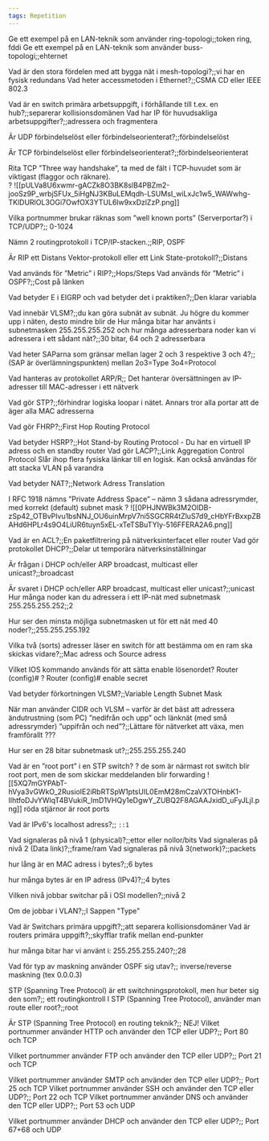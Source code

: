 ```yaml
---
tags: Repetition
---
```


Ge ett exempel på en LAN-teknik som använder ring-topologi;;token ring, fddi
Ge ett exempel på en LAN-teknik som använder buss-topologi;;ehternet
<!--SR:!2023-05-22,1,224-->
Vad är den stora fördelen med att bygga nät i mesh-topologi?;;vi har en fysisk redundans
Vad heter accessmetoden i Ethernet?;;CSMA CD eller IEEE 802.3
<!--SR:!2023-05-22,1,224-->
Vad är en switch primära arbetsuppgift, i förhållande till t.ex. en hub?;;separerar kollisionsdomänen
Vad har IP för huvudsakliga arbetsuppgifter?;;adressera och fragmentera
<!--SR:!2023-05-24,3,264-->
Är UDP förbindelselöst eller förbindelseorienterat?;;förbindelselöst
<!--SR:!2023-05-25,4,270-->
Är TCP förbindelselöst eller förbindelseorienterat?;;förbindelseorienterat

Rita TCP ”Three way handshake”, ta med de fält i TCP-huvudet som är viktigast (flaggor och räknare).  
?
![[pULVa8U6xwmr-gACZk8O3BK8slB4PBZm2-jooSz9P_wrbjSFUx_5iHgNJ3KBuLEMqdh-LSUMsI_wiLxJc1w5_WAWwhg-TKlDURlOL3OGi7OwfOX3YTUL6lw9xxDzlZzP.png]]
<!--SR:!2023-05-22,1,230-->

Vilka portnummer brukar räknas som ”well known ports” (Serverportar?) i TCP/UDP?;; 0-1024
<!--SR:!2023-05-22,1,230-->
Nämn 2 routingprotokoll i TCP/IP-stacken.;;RIP, OSPF
<!--SR:!2023-05-22,1,224-->
Är RIP ett Distans Vektor-protokoll eller ett Link State-protokoll?;;Distans
<!--SR:!2023-05-23,2,244-->
Vad används för ”Metric” i RIP?;;Hops/Steps
Vad används för ”Metric” i OSPF?;;Cost på länken
<!--SR:!2023-05-22,1,224-->
Vad betyder E i EIGRP och vad betyder det i praktiken?;;Den klarar variabla
<!--SR:!2023-05-22,1,230-->
Vad innebär VLSM?;;du kan göra subnät av subnät. Ju högre du kommer upp i näten, desto mindre blir de
Hur många bitar har använts i subnetmasken 255.255.255.252 och hur många adresserbara noder kan vi adressera i ett sådant nät?;;30 bitar, 64 och 2 adresserbara
<!--SR:!2023-05-22,1,224-->
Vad heter SAParna som gränsar mellan lager 2 och 3 respektive 3 och 4?;;(SAP är överlämningspunkten) mellan 2o3=Type 3o4=Protocol
<!--SR:!2023-05-23,2,244-->
Vad hanteras av protokollet ARP/R;; Det hanterar översättningen av IP-adresser till MAC-adresser i ett nätverk
<!--SR:!2023-05-22,1,224-->

Vad gör STP?;;förhindrar logiska loopar i nätet. Annars tror alla portar att de äger alla MAC adresserna 
<!--SR:!2023-05-22,1,224-->
Vad gör FHRP?;;First Hop Routing Protocol 
<!--SR:!2023-05-22,1,230-->
Vad betyder HSRP?;;Hot Stand-by Routing Protocol - Du har en virtuell IP adress och en standby router
Vad gör LACP?;;Link Aggregation Control Protocol Slår ihop flera fysiska länkar till en logisk. Kan också användas för att stacka VLAN på varandra
<!--SR:!2023-05-22,1,224-->
Vad betyder NAT?;;Network Adress Translation
<!--SR:!2023-05-22,1,230-->

I RFC 1918 nämns ”Private Address Space” – nämn 3 sådana adressrymder, med korrekt (default) subnet mask
?
![[0PHJNWBk3M2OIDB-zSp42_OTBvPlvu1bsNNJ_OU6uinMrpV7ni5SGCRR4tZluS7d9_cHbYFrBxxpZBAHd6HPLr4s9O4LiUR6tuyn5xEL-xTeTSBuTYIy-516FFERA2A6.png]]
<!--SR:!2023-05-22,1,224-->

Vad är en ACL?;;En paketfiltrering på nätverksinterfacet eller router
Vad gör protokollet DHCP?;;Delar ut temporära nätverksinställningar
<!--SR:!2023-05-23,2,244-->
Är frågan i DHCP och/eller ARP broadcast, multicast eller unicast?;;broadcast
<!--SR:!2023-05-22,1,224-->
Är svaret i DHCP och/eller ARP broadcast, multicast eller unicast?;;unicast
Hur många noder kan du adressera i ett IP-nät med subnetmask 255.255.255.252;;2
<!--SR:!2023-05-22,1,224-->
Hur ser den minsta möjliga subnetmasken ut för ett nät med 40 noder?;;255.255.255.192
<!--SR:!2023-05-22,1,224-->
Vilka två (sorts) adresser läser en switch för att bestämma om en ram ska skickas vidare?;;Mac adress och Source adress
<!--SR:!2023-05-22,1,230-->

Vilket IOS kommando används för att sätta enable lösenordet?
Router (config)#
?
Router (config)# enable secret
<!--SR:!2023-05-23,2,244-->

Vad betyder förkortningen VLSM?;;Variable Length Subnet Mask
<!--SR:!2023-05-24,3,264-->
När man använder CIDR och VLSM – varför är det bäst att adressera ändutrustning (som PC) ”nedifrån och upp” och länknät (med små adressrymder) ”uppifrån och ned”?;;Lättare för nätverket att växa, men framförallt ???
<!--SR:!2023-05-22,1,230-->
Hur ser en 28 bitar subnetmask ut?;;255.255.255.240

Vad är en ”root port” i en STP switch?
?
de som är närmast rot switch blir root port, men de som skickar meddelanden blir forwarding
![[5XQ7mGYPAbT-hVya3vGWkO_2RusiolE2iRbRTSpW1ptsUIL0EmM28mCzaVXTOHnbK1-IlhtfoDJvYWlqT4BVukiR_ImD1VHQy1eDgwY_ZUBQ2F8AGAAJxidD_uFyJLjI.png]]
röda stjärnor är root ports
<!--SR:!2023-05-22,1,230-->

Vad är IPv6's localhost adress?;; `::1` 
<!--SR:!2023-05-24,3,264-->
Vad signaleras på nivå 1 (physical)?;;ettor eller nollor/bits
Vad signaleras på nivå 2 (Data link)?;;frame/ram
Vad signaleras på nivå 3(network)?;;packets
<!--SR:!2023-05-22,1,224-->
hur lång är en MAC adress i bytes?;;6 bytes
<!--SR:!2023-05-24,3,250-->
hur många bytes är en IP adress (IPv4)?;;4 bytes
<!--SR:!2023-05-22,1,224-->
Vilken nivå jobbar switchar på i OSI modellen?;;nivå 2
<!--SR:!2023-05-24,3,264-->
Om de jobbar i VLAN?;;I Sappen "Type"
<!--SR:!2023-05-24,3,250-->
Vad är Switchars primära uppgift?;;att separera kollisionsdomäner
Vad är routers primära uppgift?;;skyfflar trafik mellan end-punkter
<!--SR:!2023-05-22,1,224-->
hur många bitar har vi använt i: 255.255.255.240?;;28
<!--SR:!2023-05-23,2,244-->
Vad för typ av maskning använder OSPF sig utav?;; inverse/reverse maskning (tex 0.0.0.3)
<!--SR:!2023-05-24,3,264-->
STP (Spanning Tree Protocol) är ett switchningsprotokoll, men hur beter sig den som?;; ett routingkontroll
I STP (Spanning Tree Protocol), använder man route eller root?;;root
<!--SR:!2023-05-25,4,270-->
Är STP (Spanning Tree Protocol) en routing teknik?;; NEJ!
Vilket portnummer använder HTTP och använder den TCP eller UDP?;; Port 80 och TCP
<!--SR:!2023-05-24,3,264-->
Vilket portnummer använder FTP och använder den TCP eller UDP?;; Port 21 och TCP
<!--SR:!2023-05-24,3,250-->
Vilket portnummer använder SMTP och använder den TCP eller UDP?;; Port 25 och TCP
Vilket portnummer använder SSH och använder den TCP eller UDP?;; Port 22 och TCP
Vilket portnummer använder DNS och använder den TCP eller UDP?;; Port 53 och UDP
<!--SR:!2023-05-22,1,224-->
Vilket portnummer använder DHCP och använder den TCP eller UDP?;; Port 67+68 och UDP